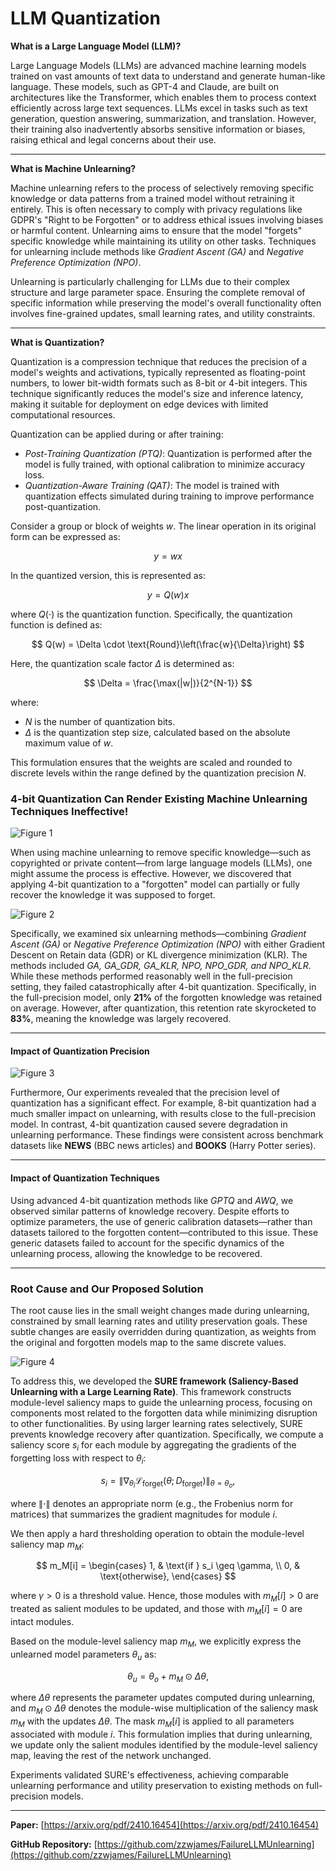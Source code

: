 # LLM Quantization

**What is a Large Language Model (LLM)?**

Large Language Models (LLMs) are advanced machine learning models trained on vast amounts of text data to understand and generate human-like language. These models, such as GPT-4 and Claude, are built on architectures like the Transformer, which enables them to process context efficiently across large text sequences. LLMs excel in tasks such as text generation, question answering, summarization, and translation. However, their training also inadvertently absorbs sensitive information or biases, raising ethical and legal concerns about their use.

----------

**What is Machine Unlearning?**

Machine unlearning refers to the process of selectively removing specific knowledge or data patterns from a trained model without retraining it entirely. This is often necessary to comply with privacy regulations like GDPR's "Right to be Forgotten" or to address ethical issues involving biases or harmful content. Unlearning aims to ensure that the model "forgets" specific knowledge while maintaining its utility on other tasks. Techniques for unlearning include methods like *Gradient Ascent (GA)* and *Negative Preference Optimization (NPO)*.

Unlearning is particularly challenging for LLMs due to their complex structure and large parameter space. Ensuring the complete removal of specific information while preserving the model's overall functionality often involves fine-grained updates, small learning rates, and utility constraints.

----------

**What is Quantization?**

Quantization is a compression technique that reduces the precision of a model's weights and activations, typically represented as floating-point numbers, to lower bit-width formats such as 8-bit or 4-bit integers. This technique significantly reduces the model's size and inference latency, making it suitable for deployment on edge devices with limited computational resources.

Quantization can be applied during or after training:
-   *Post-Training Quantization (PTQ)*: Quantization is performed after the model is fully trained, with optional calibration to minimize accuracy loss.
-   *Quantization-Aware Training (QAT)*: The model is trained with quantization effects simulated during training to improve performance post-quantization.

Consider a group or block of weights $w$. The linear operation in its original form can be expressed as:

$$
y = wx
$$

In the quantized version, this is represented as:

$$
y = Q(w)x
$$

where $Q(\cdot)$ is the quantization function. Specifically, the quantization function is defined as:

$$
Q(w) = \Delta \cdot \text{Round}\left(\frac{w}{\Delta}\right)
$$

Here, the quantization scale factor $\Delta$ is determined as:

$$
\Delta = \frac{\max(|w|)}{2^{N-1}}
$$

where:
- $N$ is the number of quantization bits.
- $\Delta$ is the quantization step size, calculated based on the absolute maximum value of $w$.

This formulation ensures that the weights are scaled and rounded to discrete levels within the range defined by the quantization precision $N$.



### 4-bit Quantization Can Render Existing Machine Unlearning Techniques Ineffective!

![Figure 1](https://scsai.github.io/posts/blog1/figure1.png "Figure 1")

When using machine unlearning to remove specific knowledge—such as copyrighted or private content—from large language models (LLMs), one might assume the process is effective. However, we discovered that applying 4-bit quantization to a "forgotten" model can partially or fully recover the knowledge it was supposed to forget.

![Figure 2](https://scsai.github.io/posts/blog1/figure2.png "Figure 2")

Specifically, we examined six unlearning methods—combining *Gradient Ascent (GA)* or *Negative Preference Optimization (NPO)* with either Gradient Descent on Retain data (GDR) or KL divergence minimization (KLR). The methods included *GA, GA_GDR, GA_KLR, NPO, NPO_GDR, and NPO_KLR*. While these methods performed reasonably well in the full-precision setting, they failed catastrophically after 4-bit quantization. Specifically, in the full-precision model, only **21%** of the forgotten knowledge was retained on average. However, after quantization, this retention rate skyrocketed to **83%**, meaning the knowledge was largely recovered.

----------

#### Impact of Quantization Precision

![Figure 3](https://scsai.github.io/posts/blog1/figure3.png "Figure 3")

Furthermore, Our experiments revealed that the precision level of quantization has a significant effect. For example, 8-bit quantization had a much smaller impact on unlearning, with results close to the full-precision model. In contrast, 4-bit quantization caused severe degradation in unlearning performance. These findings were consistent across benchmark datasets like **NEWS** (BBC news articles) and **BOOKS** (Harry Potter series).

----------

#### Impact of Quantization Techniques

Using advanced 4-bit quantization methods like _GPTQ_ and _AWQ_, we observed similar patterns of knowledge recovery. Despite efforts to optimize parameters, the use of generic calibration datasets—rather than datasets tailored to the forgotten content—contributed to this issue. These generic datasets failed to account for the specific dynamics of the unlearning process, allowing the knowledge to be recovered.

----------

### Root Cause and Our Proposed Solution

The root cause lies in the small weight changes made during unlearning, constrained by small learning rates and utility preservation goals. These subtle changes are easily overridden during quantization, as weights from the original and forgotten models map to the same discrete values.

![Figure 4](https://scsai.github.io/posts/blog1/figure4.png "Figure 4")

To address this, we developed the **SURE framework (Saliency-Based Unlearning with a Large Learning Rate)**. This framework constructs module-level saliency maps to guide the unlearning process, focusing on components most related to the forgotten data while minimizing disruption to other functionalities. By using larger learning rates selectively, SURE prevents knowledge recovery after quantization. Specifically, we compute a saliency score $s_i$ for each module by aggregating the gradients of the forgetting loss with respect to $\theta_i$:

$$
s_i = \|\nabla_{\theta_i} \mathcal{L}_{\text{forget}}(\theta; D_{\text{forget}})\|_{\theta=\theta_o},
$$

where $\|\cdot\|$ denotes an appropriate norm (e.g., the Frobenius norm for matrices) that summarizes the gradient magnitudes for module $i$. 

We then apply a hard thresholding operation to obtain the module-level saliency map $m_M$:

$$
m_M[i] = 
\begin{cases} 
1, & \text{if } s_i \geq \gamma, \\
0, & \text{otherwise},
\end{cases}
$$

where $\gamma > 0$ is a threshold value. Hence, those modules with $m_M[i] > 0$ are treated as salient modules to be updated, and those with $m_M[i] = 0$ are intact modules.

Based on the module-level saliency map $m_M$, we explicitly express the unlearned model parameters $\theta_u$ as:

$$
\theta_u = \theta_o + m_M \odot \Delta\theta,
$$

where $\Delta\theta$ represents the parameter updates computed during unlearning, and $m_M \odot \Delta\theta$ denotes the module-wise multiplication of the saliency mask $m_M$ with the updates $\Delta\theta$. The mask $m_M[i]$ is applied to all parameters associated with module $i$. This formulation implies that during unlearning, we update only the salient modules identified by the module-level saliency map, leaving the rest of the network unchanged.

Experiments validated SURE's effectiveness, achieving comparable unlearning performance and utility preservation to existing methods on full-precision models. 

-----
**Paper:** [https://arxiv.org/pdf/2410.16454](https://arxiv.org/pdf/2410.16454)

**GitHub Repository:** [https://github.com/zzwjames/FailureLLMUnlearning](https://github.com/zzwjames/FailureLLMUnlearning)